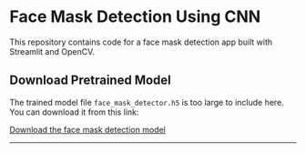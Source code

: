 # Face Mask Detection Using CNN

This repository contains code for a face mask detection app built with Streamlit and OpenCV.

## Download Pretrained Model

The trained model file `face_mask_detector.h5` is too large to include here.  
You can download it from this link:

[Download the face mask detection model](https://drive.google.com/file/d/17CYYCqSWgio2JY2k9JWEnKv2UEDJ_38p/view?usp=sharing)

---
